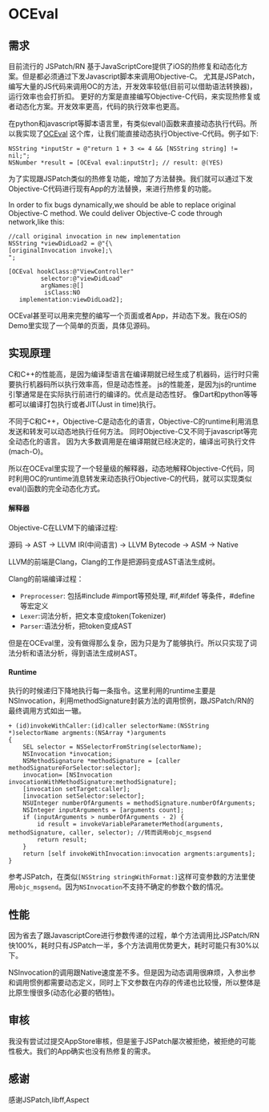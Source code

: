 # OCEval

## 需求

目前流行的 JSPatch/RN 基于JavaScriptCore提供了iOS的热修复和动态化方案。但是都必须通过下发Javascript脚本来调用Objective-C。 尤其是JSPatch，编写大量的JS代码来调用OC的方法，开发效率较低(目前可以借助语法转换器)，运行效率也会打折扣。
更好的方案是直接编写Objective-C代码，来实现热修复或者动态化方案。开发效率更高，代码的执行效率也更高。

在python和javascript等脚本语言里，有类似eval()函数来直接动态执行代码。所以我实现了[OCEval](https://github.com/lilidan/OCEval) 这个库，让我们能直接动态执行Objective-C代码。例子如下:

```objc
NSString *inputStr = @"return 1 + 3 <= 4 && [NSString string] != nil;";
NSNumber *result = [OCEval eval:inputStr]; // result: @(YES)
```

为了实现跟JSPatch类似的热修复功能，增加了方法替换。我们就可以通过下发Objective-C代码进行现有App的方法替换，来进行热修复的功能。

In order to fix bugs dynamically,we should be able to replace original Objective-C method. We could deliver Objective-C code through network,like this:


```objc
//call original invocation in new implementation
NSString *viewDidLoad2 = @"{\
[originalInvocation invoke];\
";

[OCEval hookClass:@"ViewController"
         selector:@"viewDidLoad"
         argNames:@[]
          isClass:NO
   implementation:viewDidLoad2];
```


OCEval甚至可以用来完整的编写一个页面或者App，并动态下发。我在iOS的Demo里实现了一个简单的页面，具体见源码。

## 实现原理

C和C++的性能高，是因为编译型语言在编译期就已经生成了机器码，运行时只需要执行机器码所以执行效率高，但是动态性差。
js的性能差，是因为js的runtime引擎通常是在实际执行前进行的编译的。优点是动态性好。
像Dart和python等等都可以编译打包执行或者JIT(Just in time)执行。

不同于C和C++，Objective-C是动态化的语言，Objective-C的runtime利用消息发送和转发可以动态地执行任何方法。
同时Objective-C又不同于javascript等完全动态化的语言。 因为大多数调用是在编译期就已经决定的，编译出可执行文件(mach-O)。


所以在OCEval里实现了一个轻量级的解释器，动态地解释Objective-C代码，同时利用OC的runtime消息转发来动态执行Objective-C的代码，就可以实现类似eval()函数的完全动态化方式。


#### 解释器

Objective-C在LLVM下的编译过程:

源码 -> AST -> LLVM IR(中间语言) -> LLVM Bytecode -> ASM -> Native

LLVM的前端是Clang，Clang的工作是把源码变成AST语法生成树。

Clang的前端编译过程：
- ``Preprocesser``: 包括#include #import等预处理, #if,#ifdef 等条件，#define等宏定义
- ``Lexer``:词法分析，把文本变成token(Tokenizer)
- ``Parser``:语法分析，把token变成AST

但是在OCEval里，没有做得那么复杂，因为只是为了能够执行。所以只实现了词法分析和语法分析，得到语法生成树AST。

#### Runtime

执行的时候递归下降地执行每一条指令。这里利用的runtime主要是NSInvocation，利用methodSignature封装方法的调用惯例，跟JSPatch/RN的最终调用方式如出一辙。

```objc
+ (id)invokeWithCaller:(id)caller selectorName:(NSString *)selectorName argments:(NSArray *)arguments
{
    SEL selector = NSSelectorFromString(selectorName);
    NSInvocation *invocation;
    NSMethodSignature *methodSignature = [caller methodSignatureForSelector:selector];
    invocation= [NSInvocation invocationWithMethodSignature:methodSignature];
    [invocation setTarget:caller];
    [invocation setSelector:selector];
    NSUInteger numberOfArguments = methodSignature.numberOfArguments;
    NSInteger inputArguments = [arguments count];
    if (inputArguments > numberOfArguments - 2) {
        id result = invokeVariableParameterMethod(arguments, methodSignature, caller, selector); //转而调用objc_msgsend
        return result;
    }
    return [self invokeWithInvocation:invocation argments:arguments];
}
```

参考JSPatch，在类似``[NSString stringWithFormat:]``这样可变参数的方法里使用``objc_msgsend``。因为``NSInvocation``不支持不确定的参数个数的情况。

## 性能

因为省去了跟JavascriptCore进行参数传递的过程，单个方法调用比JSPatch/RN快100%，耗时只有JSPatch一半，多个方法调用优势更大，耗时可能只有30%以下。

NSInvocation的调用跟Native速度差不多。但是因为动态调用很麻烦，入参出参和调用惯例都需要动态定义，同时上下文参数在内存的传递也比较慢，所以整体是比原生慢很多(动态化必要的牺牲)。

## 审核

我没有尝试过提交AppStore审核，但是鉴于JSPatch屡次被拒绝，被拒绝的可能性极大。我们的App确实也没有热修复的需求。

## 感谢

感谢JSPatch,libff,Aspect
